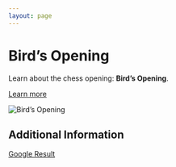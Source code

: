 ```yaml
---
layout: page
---
```

# Bird’s Opening

Learn about the chess opening: **Bird’s Opening**.

[Learn more](https://www.thechesswebsite.com/birds-opening/)

![Bird’s Opening](https://www.thechesswebsite.com/wp-content/uploads/2015/08/the-birds-opening.jpg)

## Additional Information

[Google Result](https://www.chess.com/openings/Birds-Opening)
